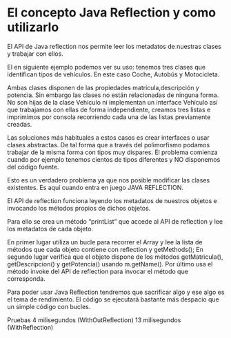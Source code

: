 El concepto Java Reflection y como utilizarlo
=============================================


El API de Java reflection nos permite leer los metadatos de nuestras clases y trabajar con ellos.

El en siguiente ejemplo podemos ver su uso: tenemos tres clases que identifican tipos de vehículos. En este caso Coche, Autobús y Motocicleta.

Ambas clases disponen de las propiedades matricula,descripción y potencia. Sin embargo las clases no están relacionadas de ninguna forma. No son hijas de la clase Vehículo ni implementan un interface Vehículo así que trabajamos con ellas de forma independiente, creamos tres listas e imprimimos por consola recorriendo cada una de las listas previamente creadas.

Las soluciones más habituales a estos casos es crear interfaces o usar clases abstractas. De tal forma que a través del polimorfismo podamos trabajar de la misma forma con tipos muy dispares. El problema comienza cuando por ejemplo tenemos cientos de tipos diferentes y NO disponemos del código fuente.

Esto es un verdadero problema ya que nos posible modificar las clases existentes. Es aquí cuando entra en juego JAVA REFLECTION.

El API de reflection funciona leyendo los metadatos de nuestros objetos e invocando los métodos propios de dichos objetos.

Para ello se crea un método “printList”  que accede al API de reflection y lee los metadatos de cada objeto.

En primer lugar utiliza un bucle para recorrer el Array y lee la lista de métodos que cada objeto contiene con  reflection y getMethods();
En segundo lugar verifica que el objeto dispone de los métodos getMatricula(), getDescripcion() y getPotencia() usando m.getName().
Por último usa el método invoke del API de reflection para invocar el método que corresponda.

Para poder usar Java Reflection tendremos que sacrificar algo y ese algo es el tema de rendimiento. El código se ejecutará bastante más despacio que un simple código con bucles.

Pruebas
4 milisegundos (WithOutReflection)
13 milisegundos (WithReflection)

